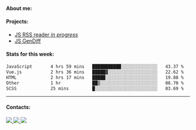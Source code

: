#### About me:

#### Projects:
- [JS RSS reader *in progress*](https://github.com/GKoil/frontend-project-lvl3)
- [JS GenDiff](https://github.com/GKoil/GenDiff)

#### Stats for this week:
<!--START_SECTION:waka-->

```txt
JavaScript       4 hrs 59 mins   ███████████░░░░░░░░░░░░░░   43.37 %
Vue.js           2 hrs 36 mins   █████▓░░░░░░░░░░░░░░░░░░░   22.62 %
HTML             2 hrs 17 mins   █████░░░░░░░░░░░░░░░░░░░░   19.88 %
Other            1 hr            ██▒░░░░░░░░░░░░░░░░░░░░░░   08.70 %
SCSS             25 mins         █░░░░░░░░░░░░░░░░░░░░░░░░   03.69 %
```

<!--END_SECTION:waka-->
---
#### Contacts:

<a target='_blank' title='LinkedIn' href="https://www.linkedin.com/in/gkoil/">
  <img src="https://img.shields.io/badge/LinkedIn-0077B5?style=for-the-badge&logo=linkedin&logoColor=white" />
</a>
<a target='_blank' title='Telegram' href="https://t.me/gkoil">
  <img src="https://img.shields.io/badge/Telegram-2CA5E0?style=for-the-badge&logo=telegram&logoColor=white" />
</a>
<a target='_blank' title='Gmail' href="mailto: gk.grigorev@gmail.com">
  <img src="https://img.shields.io/badge/Gmail-D14836?style=for-the-badge&logo=gmail&logoColor=white" />
</a>

